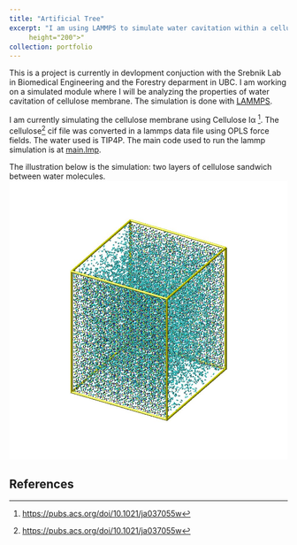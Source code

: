```yaml
---
title: "Artificial Tree"
excerpt: "I am using LAMMPS to simulate water cavitation within a cellulose membrane 1<br/><img src='/images/snap0.jpg' width="200" 
     height="200">"
collection: portfolio
---
```


This is a project is currently in devlopment conjuction with the Srebnik Lab in Biomedical Engineering and the Forestry deparment in UBC. 
I am working on a simulated module where I will be analyzing the properties of water cavitation of cellulose membrane. The simulation is done with [LAMMPS](https://www.lammps.org/#gsc.tab=0). 

I am currently simulating the cellulose membrane using Cellulose Iα [^1]. The cellulose[^1] cif file was converted in a lammps data file using OPLS force fields. The water used is TIP4P. The main code used to run the lammp simulation is at [main.lmp](https://gitfront.io/r/janellecheung/QHBtzxc8cMTW/Compiled-projects/tree/Artifical%20Tree/). 

The illustration below is the simulation: two layers of cellulose sandwich between water molecules. 
![](/images/snap0.jpg)

## References 
[^1]: https://pubs.acs.org/doi/10.1021/ja037055w
